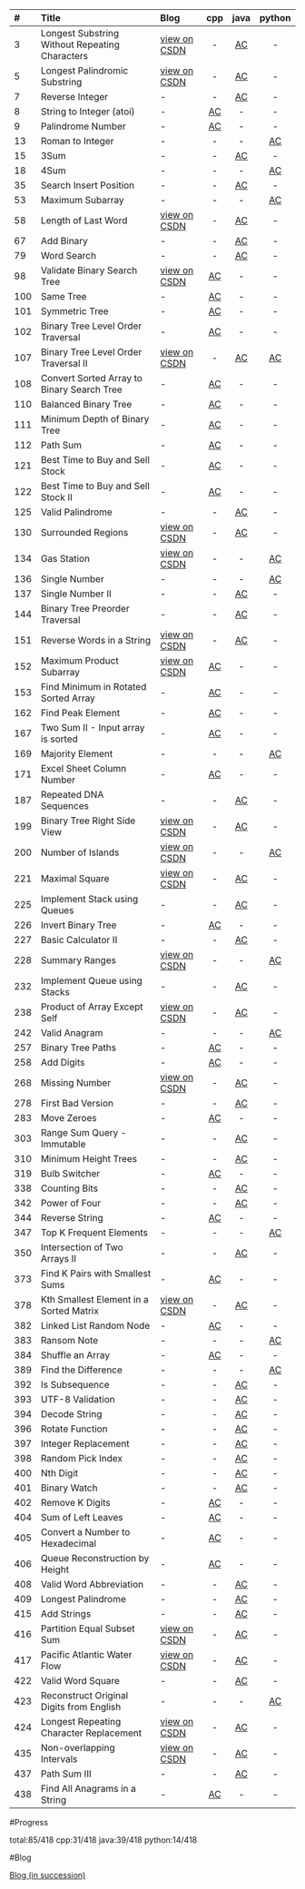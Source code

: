 | # | Title| Blog         | cpp | java | python |
|:--|:-----|:-------------|:---:|:---:| :---:|
| 3 | Longest Substring Without Repeating Characters | [view on CSDN](http://blog.csdn.net/andy_shan/article/details/52416977) | - | [AC](https://github.com/AndyShan/leetCode/tree/master/java/_3) | - |
| 5 | Longest Palindromic Substring | [view on CSDN](http://blog.csdn.net/andy_shan/article/details/52426601) | - | [AC](https://github.com/AndyShan/leetCode/tree/master/java/_5) | - |
| 7 | Reverse Integer | - | - | [AC](https://github.com/AndyShan/leetCode/tree/master/java/_7) | - |
| 8 | String to Integer (atoi) | - | [AC](https://github.com/AndyShan/leetCode/tree/master/cpp/_8) | - | - |
| 9 | Palindrome Number | - | [AC](https://github.com/AndyShan/leetCode/tree/master/cpp/_9) | - | - |
| 13 | Roman to Integer | - | - | - | [AC](https://github.com/AndyShan/leetCode/tree/master/python/_13) |
| 15 | 3Sum | - | - | [AC](https://github.com/AndyShan/leetCode/tree/master/java/_15) | - |
| 18 | 4Sum  | - | - | - | [AC](https://github.com/AndyShan/leetCode/tree/master/python/_18) |
| 35 | Search Insert Position  | - | - | [AC](https://github.com/AndyShan/leetCode/tree/master/java/_35) | - |
| 53 | Maximum Subarray   | - | - | - | [AC](https://github.com/AndyShan/leetCode/tree/master/python/_53) |
| 58 | Length of Last Word | [view on CSDN](http://blog.csdn.net/andy_shan/article/details/52390616) | - | [AC](https://github.com/AndyShan/leetCode/tree/master/java/_58) | - |
| 67 | Add Binary  | - | - | [AC](https://github.com/AndyShan/leetCode/tree/master/java/_67) | - |
| 79 | Word Search  | - | - | [AC](https://github.com/AndyShan/leetCode/tree/master/java/_79) | - |
| 98 | Validate Binary Search Tree | [view on CSDN](http://blog.csdn.net/andy_shan/article/details/52757956) | [AC](https://github.com/AndyShan/leetCode/tree/master/cpp/_98) | - | - |
| 100 | Same Tree  | - | [AC](https://github.com/AndyShan/leetCode/tree/master/cpp/_100) | - | - |
| 101 | Symmetric Tree | - | [AC](https://github.com/AndyShan/leetCode/tree/master/cpp/_101) | - | - |
| 102 | Binary Tree Level Order Traversal  | - | [AC](https://github.com/AndyShan/leetCode/tree/master/cpp/_102) | - | - |
| 107 | Binary Tree Level Order Traversal II | [view on CSDN](http://blog.csdn.net/andy_shan/article/details/52791437) | - | [AC](https://github.com/AndyShan/leetCode/tree/master/java/_107) | [AC](https://github.com/AndyShan/leetCode/tree/master/python/_107) |
| 108 | Convert Sorted Array to Binary Search Tree | - | [AC](https://github.com/AndyShan/leetCode/tree/master/cpp/_108) | - | - |
| 110 | Balanced Binary Tree | - | [AC](https://github.com/AndyShan/leetCode/tree/master/cpp/_110) | - | - |
| 111 | Minimum Depth of Binary Tree | - | [AC](https://github.com/AndyShan/leetCode/tree/master/cpp/_111) | - | - |
| 112 | Path Sum | - | [AC](https://github.com/AndyShan/leetCode/tree/master/cpp/_112) | - | - |
| 121 | Best Time to Buy and Sell Stock  | - | [AC](https://github.com/AndyShan/leetCode/tree/master/cpp/_121) | - | - |
| 122 | Best Time to Buy and Sell Stock II  | - | [AC](https://github.com/AndyShan/leetCode/tree/master/cpp/_122) | - | - |
| 125 | Valid Palindrome   | - | - | [AC](https://github.com/AndyShan/leetCode/tree/master/java/_125) | - |
| 130 | Surrounded Regions | [view on CSDN](http://blog.csdn.net/Andy_Shan/article/details/52998553) | - | [AC](https://github.com/AndyShan/leetCode/tree/master/java/_130) | - |
| 134 | Gas Station | [view on CSDN](http://blog.csdn.net/andy_shan/article/details/52432426) | - | - | [AC](https://github.com/AndyShan/leetCode/tree/master/python/_134) |
| 136 | Single Number | - | - | - | [AC](https://github.com/AndyShan/leetCode/tree/master/python/_136) |
| 137 | Single Number II  | - | - | [AC](https://github.com/AndyShan/leetCode/tree/master/java/_137) | - |
| 144 | Binary Tree Preorder Traversal | - | - | [AC](https://github.com/AndyShan/leetCode/tree/master/java/_144) | - |
| 151 | Reverse Words in a String | [view on CSDN](http://blog.csdn.net/andy_shan/article/details/52432426) | - | [AC](https://github.com/AndyShan/leetCode/tree/master/java/_151) | - |
| 152 | Maximum Product Subarray | [view on CSDN](http://blog.csdn.net/andy_shan/article/details/52524702) | [AC](https://github.com/AndyShan/leetCode/tree/master/cpp/_152) | - | - |
| 153 | Find Minimum in Rotated Sorted Array  | - | [AC](https://github.com/AndyShan/leetCode/tree/master/cpp/_153) | - | - |
| 162 | Find Peak Element   | - | [AC](https://github.com/AndyShan/leetCode/tree/master/cpp/_162) | - | - |
| 167 | Two Sum II - Input array is sorted   | - | [AC](https://github.com/AndyShan/leetCode/tree/master/cpp/_167) | - | - |
| 169 | Majority Element | - | - | - | [AC](https://github.com/AndyShan/leetCode/tree/master/python/_169) |
| 171 | Excel Sheet Column Number | - | [AC](https://github.com/AndyShan/leetCode/tree/master/cpp/_171) | - | - |
| 187 | Repeated DNA Sequences  | - | - | [AC](https://github.com/AndyShan/leetCode/tree/master/java/_187) | - |
| 199 | Binary Tree Right Side View  | [view on CSDN](http://blog.csdn.net/Andy_Shan/article/details/52946177) | - | [AC](https://github.com/AndyShan/leetCode/tree/master/java/_199) | - |
| 200 | Number of Islands | [view on CSDN](http://blog.csdn.net/andy_shan/article/details/52448812) | - | - | [AC](https://github.com/AndyShan/leetCode/tree/master/python/_200) |
| 221 | Maximal Square | [view on CSDN](http://blog.csdn.net/andy_shan/article/details/52374335) | - | [AC](https://github.com/AndyShan/leetCode/tree/master/java/_221) | - |
| 225 | Implement Stack using Queues  | - | - | [AC](https://github.com/AndyShan/leetCode/tree/master/java/_225) | - |
| 226 | Invert Binary Tree  | - | [AC](https://github.com/AndyShan/leetCode/tree/master/cpp/_226) | - | - |
| 227 | Basic Calculator II  | - | - | [AC](https://github.com/AndyShan/leetCode/tree/master/java/_227) | - |
| 228 | Summary Ranges | [view on CSDN](http://blog.csdn.net/andy_shan/article/details/52478694) | - | - | [AC](https://github.com/AndyShan/leetCode/tree/master/python/_228) |
| 232 | Implement Queue using Stacks  | - | - | [AC](https://github.com/AndyShan/leetCode/tree/master/java/_232) | - |
| 238 | Product of Array Except Self | [view on CSDN](http://blog.csdn.net/andy_shan/article/details/52390741) | - | [AC](https://github.com/AndyShan/leetCode/tree/master/java/_238) | - |
| 242 | Valid Anagram  | - | - | - | [AC](https://github.com/AndyShan/leetCode/tree/master/python/_242) |
| 257 | Binary Tree Paths  | - | [AC](https://github.com/AndyShan/leetCode/tree/master/cpp/_257) | - | - |
| 258 | Add Digits  | - | [AC](https://github.com/AndyShan/leetCode/tree/master/cpp/_258) | - | - |
| 268 | Missing Number | [view on CSDN](http://blog.csdn.net/andy_shan/article/details/52405045) | - | [AC](https://github.com/AndyShan/leetCode/tree/master/java/_268) | - |
| 278 | First Bad Version    | - | - | [AC](https://github.com/AndyShan/leetCode/tree/master/java/_278) | - |
| 283 | Move Zeroes  | - | [AC](https://github.com/AndyShan/leetCode/tree/master/cpp/_283) | - | - |
| 303 | Range Sum Query - Immutable  | - | - | [AC](https://github.com/AndyShan/leetCode/tree/master/java/_303) | - |
| 310 | Minimum Height Trees  | - | - | [AC](https://github.com/AndyShan/leetCode/tree/master/java/_310) | - |
| 319 | Bulb Switcher  | - | [AC](https://github.com/AndyShan/leetCode/tree/master/cpp/_319) | - | - |
| 338 | Counting Bits  | - | - | [AC](https://github.com/AndyShan/leetCode/tree/master/java/_338) | - |
| 342 | Power of Four   | - | - | [AC](https://github.com/AndyShan/leetCode/tree/master/java/_342) | - |
| 344 | Reverse String  | - | [AC](https://github.com/AndyShan/leetCode/tree/master/cpp/_344) | - | - |
| 347 | Top K Frequent Elements  | - | - | - | [AC](https://github.com/AndyShan/leetCode/tree/master/python/_347) |
| 350 | Intersection of Two Arrays II  | - | - | [AC](https://github.com/AndyShan/leetCode/tree/master/java/_350) | - |
| 373 | Find K Pairs with Smallest Sums  | - | [AC](https://github.com/AndyShan/leetCode/tree/master/cpp/_373) | - | - |
| 378 | Kth Smallest Element in a Sorted Matrix | [view on CSDN](http://blog.csdn.net/andy_shan/article/details/52443485) | - | [AC](https://github.com/AndyShan/leetCode/tree/master/java/_378) | - |
| 382 | Linked List Random Node   | - | [AC](https://github.com/AndyShan/leetCode/tree/master/cpp/_382) | - | - |
| 383 | Ransom Note   | - | - | - | [AC](https://github.com/AndyShan/leetCode/tree/master/python/_383) |
| 384 | Shuffle an Array   | - | [AC](https://github.com/AndyShan/leetCode/tree/master/cpp/_384) | - | - |
| 389 | Find the Difference  | - | - | - | [AC](https://github.com/AndyShan/leetCode/tree/master/python/_389) |
| 392 | Is Subsequence   | - | - | [AC](https://github.com/AndyShan/leetCode/tree/master/java/_392) | - |
| 393 | UTF-8 Validation   | - | - | [AC](https://github.com/AndyShan/leetCode/tree/master/java/_393) | - |
| 394 | Decode String | - | - | [AC](https://github.com/AndyShan/leetCode/tree/master/java/_394) | - |
| 396 | Rotate Function  | - | - | [AC](https://github.com/AndyShan/leetCode/tree/master/java/_396) | - |
| 397 | Integer Replacement | - | - | [AC](https://github.com/AndyShan/leetCode/tree/master/java/_397) | - |
| 398 | Random Pick Index  | - | - | [AC](https://github.com/AndyShan/leetCode/tree/master/java/_398) | - |
| 400 | Nth Digit   | - | - | [AC](https://github.com/AndyShan/leetCode/tree/master/java/_400) | - |
| 401 | Binary Watch    | - | - | [AC](https://github.com/AndyShan/leetCode/tree/master/java/_401) | - |
| 402 | Remove K Digits    | - | [AC](https://github.com/AndyShan/leetCode/tree/master/cpp/_402) | - | - |
| 404 | Sum of Left Leaves     | - | [AC](https://github.com/AndyShan/leetCode/tree/master/cpp/_404) | - | - |
| 405 | Convert a Number to Hexadecimal | - | [AC](https://github.com/AndyShan/leetCode/tree/master/cpp/_405) | - | - |
| 406 | Queue Reconstruction by Height | - | [AC](https://github.com/AndyShan/leetCode/tree/master/cpp/_406) | - | - |
| 408 | Valid Word Abbreviation | - | - | [AC](https://github.com/AndyShan/leetCode/tree/master/java/_408) | - |
| 409 | Longest Palindrome | - | - | [AC](https://github.com/AndyShan/leetCode/tree/master/java/_409) | - |
| 415 | Add Strings  | - | - | [AC](https://github.com/AndyShan/leetCode/tree/master/java/_415) | - |
| 416 | Partition Equal Subset Sum | [view on CSDN](http://blog.csdn.net/andy_shan/article/details/52771233) | - | [AC](https://github.com/AndyShan/leetCode/tree/master/java/_416) | - |
| 417 | Pacific Atlantic Water Flow | [view on CSDN](http://blog.csdn.net/andy_shan/article/details/52781456) | - | [AC](https://github.com/AndyShan/leetCode/tree/master/java/_417) | - |
| 422 | Valid Word Square | - | - | [AC](https://github.com/AndyShan/leetCode/tree/master/java/_422) | - |
| 423 | Reconstruct Original Digits from English | - | - | - | [AC](https://github.com/AndyShan/leetCode/tree/master/python/_423) |
| 424 | Longest Repeating Character Replacement | [view on CSDN](http://blog.csdn.net/Andy_Shan/article/details/52840356) | - | [AC](https://github.com/AndyShan/leetCode/tree/master/java/_424) | - |
| 435 | Non-overlapping Intervals | [view on CSDN](http://blog.csdn.net/Andy_Shan/article/details/52984268) | - | [AC](https://github.com/AndyShan/leetCode/tree/master/java/_435) | - |
| 437 | Path Sum III | - | - | [AC](https://github.com/AndyShan/leetCode/tree/master/java/_437) | - |
| 438 | Find All Anagrams in a String | - | [AC](https://github.com/AndyShan/leetCode/tree/master/cpp/_438) | - | - |



#Progress

total:85/418
cpp:31/418
java:39/418
python:14/418

#Blog

[Blog (in succession)](http://blog.csdn.net/Andy_Shan/article/category/6391665)